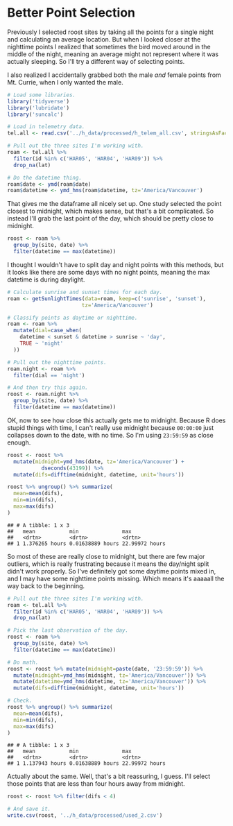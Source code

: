 Better Point Selection
================

Previously I selected roost sites by taking all the points for a single night and calculating an average location. But when I looked closer at the nighttime points I realized that sometimes the bird moved around in the middle of the night, meaning an average might not represent where it was actually sleeping. So I'll try a different way of selecting points.

I also realized I accidentally grabbed both the male *and* female points from Mt. Currie, when I only wanted the male.

``` r
# Load some libraries.
library('tidyverse')
library('lubridate')
library('suncalc')

# Load in telemetry data.
tel.all <- read.csv('../h_data/processed/h_telem_all.csv', stringsAsFactors=F)

# Pull out the three sites I'm working with.
roam <- tel.all %>%
  filter(id %in% c('HAR05', 'HAR04', 'HAR09')) %>%
  drop_na(lat)

# Do the datetime thing.
roam$date <- ymd(roam$date)
roam$datetime <- ymd_hms(roam$datetime, tz='America/Vancouver')
```

That gives me the dataframe all nicely set up. One study selected the point closest to midnight, which makes sense, but that's a bit complicated. So instead I'll grab the last point of the day, which should be pretty close to midnight.

``` r
roost <- roam %>% 
  group_by(site, date) %>%
  filter(datetime == max(datetime))
```

I thought I wouldn't have to split day and night points with this methods, but it looks like there are some days with no night points, meaning the max datetime is during daylight.

``` r
# Calculate sunrise and sunset times for each day.
roam <- getSunlightTimes(data=roam, keep=c('sunrise', 'sunset'), 
                        tz='America/Vancouver')

# Classify points as daytime or nighttime.
roam <- roam %>%
  mutate(dial=case_when(
    datetime < sunset & datetime > sunrise ~ 'day',
    TRUE ~ 'night'
  ))

# Pull out the nighttime points.
roam.night <- roam %>%
  filter(dial == 'night')

# And then try this again.
roost <- roam.night %>% 
  group_by(site, date) %>%
  filter(datetime == max(datetime))
```

OK, now to see how close this actually gets me to midnight. Because R does stupid things with time, I can't really use midnight because `00:00:00` just collapses down to the date, with no time. So I'm using `23:59:59` as close enough.

``` r
roost <- roost %>%
  mutate(midnight=ymd_hms(date, tz='America/Vancouver') + 
           dseconds(43199)) %>%
  mutate(difs=difftime(midnight, datetime, unit='hours'))

roost %>% ungroup() %>% summarize(
  mean=mean(difs),
  min=min(difs),
  max=max(difs)
)
```

    ## # A tibble: 1 x 3
    ##   mean           min              max           
    ##   <drtn>         <drtn>           <drtn>        
    ## 1 1.376265 hours 0.01638889 hours 22.99972 hours

So most of these are really close to midnight, but there are few major outliers, which is really frustrating because it means the day/night split didn't work properly. So I've definitely got some daytime points mixed in, and I may have some nighttime points missing. Which means it's aaaaall the way back to the beginning.

``` r
# Pull out the three sites I'm working with.
roam <- tel.all %>%
  filter(id %in% c('HAR05', 'HAR04', 'HAR09')) %>%
  drop_na(lat)

# Pick the last observation of the day.
roost <- roam %>% 
  group_by(site, date) %>%
  filter(datetime == max(datetime))

# Do math.
roost <- roost %>% mutate(midnight=paste(date, '23:59:59')) %>%
  mutate(midnight=ymd_hms(midnight, tz='America/Vancouver')) %>%
  mutate(datetime=ymd_hms(datetime, tz='America/Vancouver')) %>%
  mutate(difs=difftime(midnight, datetime, unit='hours'))

# Check.
roost %>% ungroup() %>% summarize(
  mean=mean(difs),
  min=min(difs),
  max=max(difs)
)
```

    ## # A tibble: 1 x 3
    ##   mean           min              max           
    ##   <drtn>         <drtn>           <drtn>        
    ## 1 1.137943 hours 0.01638889 hours 22.99972 hours

Actually about the same. Well, that's a bit reassuring, I guess. I'll select those points that are less than four hours away from midnight.

``` r
roost <- roost %>% filter(difs < 4)

# And save it.
write.csv(roost, '../h_data/processed/used_2.csv')
```
